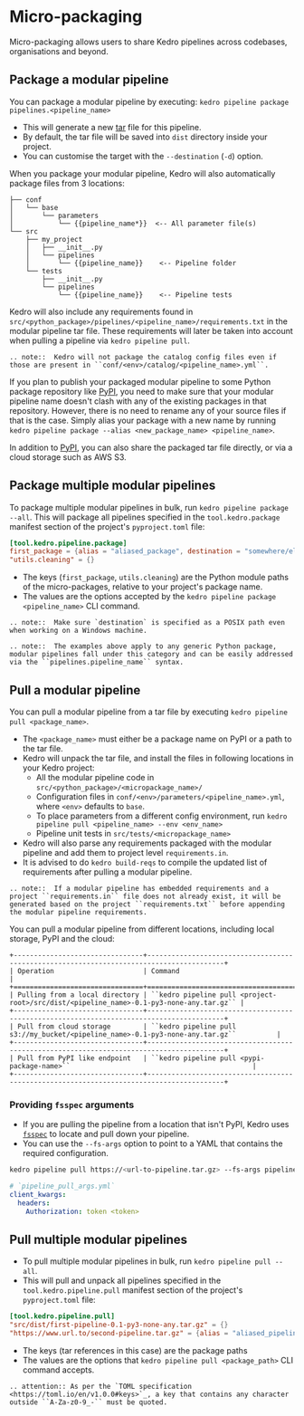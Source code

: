 
# Micro-packaging

Micro-packaging allows users to share Kedro pipelines across codebases, organisations and beyond.

## Package a modular pipeline

You can package a modular pipeline by executing: `kedro pipeline package pipelines.<pipeline_name>`


* This will generate a new [tar](https://docs.python.org/3/distutils/sourcedist.html) file for this pipeline.
* By default, the tar file will be saved into `dist` directory inside your project.
* You can customise the target with the `--destination` (`-d`) option.

When you package your modular pipeline, Kedro will also automatically package files from 3 locations:

```text
├── conf
│   └── base
│       └── parameters
│           └── {{pipeline_name*}}  <-- All parameter file(s)
└── src
    ├── my_project
    │   ├── __init__.py
    │   └── pipelines
    │       └── {{pipeline_name}}    <-- Pipeline folder
    └── tests
        ├── __init__.py
        └── pipelines
            └── {{pipeline_name}}    <-- Pipeline tests
```

Kedro will also include any requirements found in `src/<python_package>/pipelines/<pipeline_name>/requirements.txt` in the modular pipeline tar file. These requirements will later be taken into account when pulling a pipeline via `kedro pipeline pull`.

```eval_rst
.. note::  Kedro will not package the catalog config files even if those are present in ``conf/<env>/catalog/<pipeline_name>.yml``.
```

If you plan to publish your packaged modular pipeline to some Python package repository like [PyPI](https://pypi.org/), you need to make sure that your modular pipeline name doesn't clash with any of the existing packages in that repository. However, there is no need to rename any of your source files if that is the case. Simply alias your package with a new name by running `kedro pipeline package --alias <new_package_name> <pipeline_name>`.

In addition to [PyPI](https://pypi.org/), you can also share the packaged tar file directly, or via a cloud storage such as AWS S3.

## Package multiple modular pipelines

To package multiple modular pipelines in bulk, run `kedro pipeline package --all`. This will package all pipelines specified in the `tool.kedro.package` manifest section of the project's `pyproject.toml` file:

```toml
[tool.kedro.pipeline.package]
first_package = {alias = "aliased_package", destination = "somewhere/else", env = "uat"}
"utils.cleaning" = {}
```

* The keys (`first_package`, `utils.cleaning`) are the Python module paths of the micro-packages, relative to your project's package name.
* The values are the options accepted by the `kedro pipeline package <pipeline_name>` CLI command.

```eval_rst
.. note::  Make sure `destination` is specified as a POSIX path even when working on a Windows machine.
```

```eval_rst
.. note::  The examples above apply to any generic Python package, modular pipelines fall under this category and can be easily addressed via the ``pipelines.pipeline_name`` syntax.
```


## Pull a modular pipeline

You can pull a modular pipeline from a tar file by executing `kedro pipeline pull <package_name>`.

* The `<package_name>` must either be a package name on PyPI or a path to the tar file.
* Kedro will unpack the tar file, and install the files in following locations in your Kedro project:
  * All the modular pipeline code in `src/<python_package>/<micropackage_name>/`
  * Configuration files in `conf/<env>/parameters/<pipeline_name>.yml`, where `<env>` defaults to `base`.
  * To place parameters from a different config environment, run `kedro pipeline pull <pipeline_name> --env <env_name>`
  * Pipeline unit tests in `src/tests/<micropackage_name>`
* Kedro will also parse any requirements packaged with the modular pipeline and add them to project level `requirements.in`.
* It is advised to do `kedro build-reqs` to compile the updated list of requirements after pulling a modular pipeline.

```eval_rst
.. note::  If a modular pipeline has embedded requirements and a project ``requirements.in`` file does not already exist, it will be generated based on the project ``requirements.txt`` before appending the modular pipeline requirements.
```

You can pull a modular pipeline from different locations, including local storage, PyPI and the cloud:

```eval_rst
+--------------------------------+-----------------------------------------------------------------------------------------+
| Operation                      | Command                                                                                 |
+================================+=========================================================================================+
| Pulling from a local directory | ``kedro pipeline pull <project-root>/src/dist/<pipeline_name>-0.1-py3-none-any.tar.gz`` |
+--------------------------------+-----------------------------------------------------------------------------------------+
| Pull from cloud storage        | ``kedro pipeline pull s3://my_bucket/<pipeline_name>-0.1-py3-none-any.tar.gz``          |
+--------------------------------+-----------------------------------------------------------------------------------------+
| Pull from PyPI like endpoint   | ``kedro pipeline pull <pypi-package-name>``                                             |
+--------------------------------+-----------------------------------------------------------------------------------------+
```

### Providing `fsspec` arguments

* If you are pulling the pipeline from a location that isn't PyPI, Kedro uses [`fsspec`](https://filesystem-spec.readthedocs.io/en/latest/) to locate and pull down your pipeline.
* You can use the `--fs-args` option to point to a YAML that contains the required configuration.

```bash
kedro pipeline pull https://<url-to-pipeline.tar.gz> --fs-args pipeline_pull_args.yml
```

```yaml
# `pipeline_pull_args.yml`
client_kwargs:
  headers:
    Authorization: token <token>
```

## Pull multiple modular pipelines

* To pull multiple modular pipelines in bulk, run `kedro pipeline pull --all`.
* This will pull and unpack all pipelines specified in the `tool.kedro.pipeline.pull` manifest section of the project's `pyproject.toml` file:

```toml
[tool.kedro.pipeline.pull]
"src/dist/first-pipeline-0.1-py3-none-any.tar.gz" = {}
"https://www.url.to/second-pipeline.tar.gz" = {alias = "aliased_pipeline", destination = "pipelines", fs-args = "pipeline_pull_args.yml"}
```

* The keys (tar references in this case) are the package paths
* The values are the options that `kedro pipeline pull <package_path>` CLI command accepts.

```eval_rst
.. attention:: As per the `TOML specification <https://toml.io/en/v1.0.0#keys>`_, a key that contains any character outside ``A-Za-z0-9_-`` must be quoted.
```
